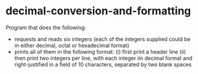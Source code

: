 # decimal-conversion-and-formatting
Program that does the following:
  - requests and reads six integers (each of the integers supplied could be in either decimal, octal or hexadecimal format)
  - prints all of them in the following format:
      (i) first print a header line
      (ii) then print two integers per line, with each integer iin decimal format and right-justified in a field of 10 characters, separated by two blank spaces
